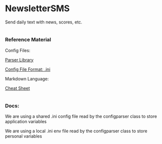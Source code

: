 # NewsletterSMS
Send daily text with news, scores, etc.

#

### Reference Material
Config Files:

[Parser Library](https://docs.python.org/3/library/configparser.html)

[Config File Format: .ini](https://docs.python.org/3/library/configparser.html#supported-ini-file-structure)

Markdown Language:

[Cheat Sheet](https://github.com/adam-p/markdown-here/wiki/Markdown-Cheatsheet)

#

### Docs:
We are using a shared .ini config file read by the configparser class to store application variables

We are using a local .ini env file read by the configparser class to store personal variables